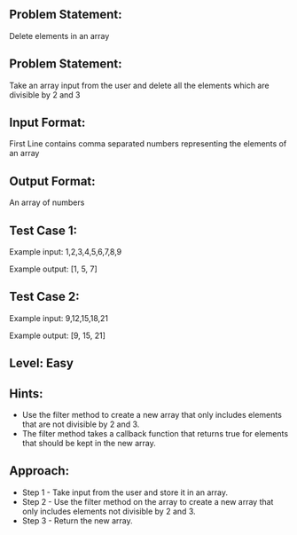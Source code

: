 ## Problem Statement:
Delete elements in an array

## Problem Statement:
Take an array input from the user and delete 
all the elements which are divisible by 2 and 3


## Input Format:
First Line contains comma separated numbers representing the elements of an array

## Output Format:
An array of numbers

## Test Case 1:
Example input:
1,2,3,4,5,6,7,8,9

Example output:
[1, 5, 7]

## Test Case 2:
Example input:
9,12,15,18,21

Example output:
[9, 15, 21]

## Level: Easy

## Hints:
- Use the filter method to create a new
array that only includes elements that 
are not divisible by 2 and 3.
- The filter method takes a callback
function that returns true for 
elements that should be kept in 
the new array.

## Approach:
- Step 1 - Take input from the user and store it in an array.
- Step 2 - Use the filter method on the array to create a new array that only includes 
              elements not divisible by 2 and 3.
- Step 3 - Return the new array.